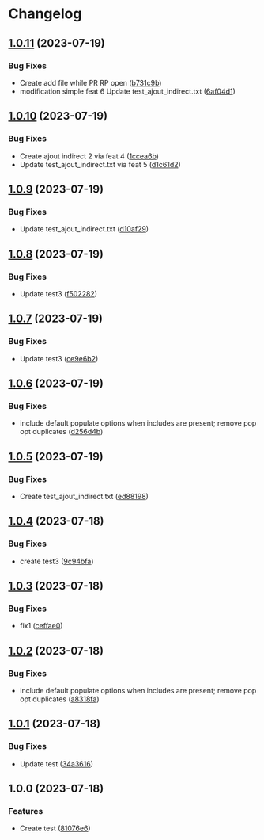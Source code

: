 # Changelog

## [1.0.11](https://github.com/Devlp01/book-github-actions-content/compare/v1.0.10...v1.0.11) (2023-07-19)


### Bug Fixes

* Create add file while PR RP open ([b731c9b](https://github.com/Devlp01/book-github-actions-content/commit/b731c9bfe452ab4b886cdd47c623c95d78745e97))
* modification simple feat 6 Update test_ajout_indirect.txt ([6af04d1](https://github.com/Devlp01/book-github-actions-content/commit/6af04d10f91eb29c792e1e179469552cd88562fc))

## [1.0.10](https://github.com/Devlp01/book-github-actions-content/compare/v1.0.9...v1.0.10) (2023-07-19)


### Bug Fixes

* Create ajout indirect 2 via feat 4 ([1ccea6b](https://github.com/Devlp01/book-github-actions-content/commit/1ccea6b4a54c4c6f7dd69c36e7596dc29a31ed4c))
* Update test_ajout_indirect.txt via feat 5 ([d1c61d2](https://github.com/Devlp01/book-github-actions-content/commit/d1c61d2305e629682eb38f8e30dbb030f9681be2))

## [1.0.9](https://github.com/Devlp01/book-github-actions-content/compare/v1.0.8...v1.0.9) (2023-07-19)


### Bug Fixes

* Update test_ajout_indirect.txt ([d10af29](https://github.com/Devlp01/book-github-actions-content/commit/d10af29c5e94ce6992a1aff4db5d00456ac74b87))

## [1.0.8](https://github.com/Devlp01/book-github-actions-content/compare/v1.0.7...v1.0.8) (2023-07-19)


### Bug Fixes

* Update test3 ([f502282](https://github.com/Devlp01/book-github-actions-content/commit/f502282a65717f55e1beddcf2da6d9e26d4e1e8a))

## [1.0.7](https://github.com/Devlp01/book-github-actions-content/compare/v1.0.6...v1.0.7) (2023-07-19)


### Bug Fixes

* Update test3 ([ce9e6b2](https://github.com/Devlp01/book-github-actions-content/commit/ce9e6b25eccbe817e87cc46eae09a80ab6c34a12))

## [1.0.6](https://github.com/Devlp01/book-github-actions-content/compare/v1.0.5...v1.0.6) (2023-07-19)


### Bug Fixes

* include default populate options when includes are present; remove pop opt duplicates ([d256d4b](https://github.com/Devlp01/book-github-actions-content/commit/d256d4bbee950a5e07dde94537a32916cf502b4e))

## [1.0.5](https://github.com/Devlp01/book-github-actions-content/compare/v1.0.4...v1.0.5) (2023-07-19)


### Bug Fixes

* Create test_ajout_indirect.txt ([ed88198](https://github.com/Devlp01/book-github-actions-content/commit/ed8819897853765c45a965d620b0e8ad8f7f884e))

## [1.0.4](https://github.com/Devlp01/book-github-actions-content/compare/v1.0.3...v1.0.4) (2023-07-18)


### Bug Fixes

* create test3 ([9c94bfa](https://github.com/Devlp01/book-github-actions-content/commit/9c94bfa7ce2e03734a2eb9137278a685d5f90b62))

## [1.0.3](https://github.com/Devlp01/book-github-actions-content/compare/v1.0.2...v1.0.3) (2023-07-18)


### Bug Fixes

* fix1 ([ceffae0](https://github.com/Devlp01/book-github-actions-content/commit/ceffae015e217f60b64712ddcebf57d4f908a139))

## [1.0.2](https://github.com/Devlp01/book-github-actions-content/compare/v1.0.1...v1.0.2) (2023-07-18)


### Bug Fixes

* include default populate options when includes are present; remove pop opt duplicates ([a8318fa](https://github.com/Devlp01/book-github-actions-content/commit/a8318fa6376d1ea611e33b1a2859cb5e9d5d4ae7))

## [1.0.1](https://github.com/Devlp01/book-github-actions-content/compare/v1.0.0...v1.0.1) (2023-07-18)


### Bug Fixes

* Update test ([34a3616](https://github.com/Devlp01/book-github-actions-content/commit/34a3616d04b5c598087401e69d5e80ed94910411))

## 1.0.0 (2023-07-18)


### Features

* Create test ([81076e6](https://github.com/Devlp01/book-github-actions-content/commit/81076e68c99bfebaf75d996b518b317a9eb26e34))
